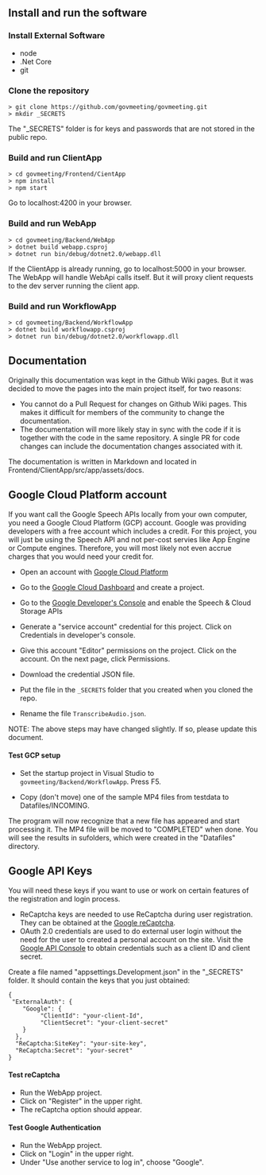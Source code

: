 ## Install and run the software

### Install External Software

* node
* .Net Core
* git

### Clone the repository

    > git clone https://github.com/govmeeting/govmeeting.git
    > mkdir _SECRETS

The "_SECRETS" folder is for keys and passwords that are not stored in the public repo.

### Build and run ClientApp

    > cd govmeeting/Frontend/CientApp
    > npm install
    > npm start

Go to localhost:4200 in your browser.

### Build and run WebApp

    > cd govmeeting/Backend/WebApp
    > dotnet build webapp.csproj
    > dotnet run bin/debug/dotnet2.0/webapp.dll

If the ClientApp is already running, go to localhost:5000 in your browser.
The WebApp will handle WebApi calls itself. But it will proxy client requests to the dev server running the client app.

### Build and run WorkflowApp

    > cd govmeeting/Backend/WorkflowApp
    > dotnet build workflowapp.csproj
    > dotnet run bin/debug/dotnet2.0/workflowapp.dll

## Documentation

Originally this documentation was kept in the Github Wiki pages.
But it was decided to move the pages into the main project itself, for two reasons:
* You cannot do a Pull Request for changes on Github Wiki pages. This makes it difficult
for members of the community to change the documentation.
* The documentation will more likely stay in sync with the code if it is together with the
code in the same repository. A single PR for code changes can include the documentation 
changes associated with it.

The documentation is written in Markdown and located in Frontend/ClientApp/src/app/assets/docs. 
 

 ## Google Cloud Platform account

If you want call the Google Speech APIs locally from your own computer, you need a Google Cloud Platform (GCP) account. Google was providing developers with a free account which includes a credit. For this project, you will just be using the Speech API and not per-cost servies like App Engine or Compute engines. Therefore, you will most likely not even accrue charges that you would need your credit for.

  * Open an account with [Google Cloud Platform](https://cloud.google.com/free/)

  * Go to the [Google Cloud Dashboard](http://console.cloud.google.com) and create a project. 

  * Go to the [Google Developer's Console](http://console.developers.google.com) and enable the Speech & Cloud Storage APIs 


  * Generate a "service account" credential for this project. Click on Credentials in developer's console.


  * Give this account "Editor" permissions on the project. Click on the account. On the next page, click Permissions.


  * Download the credential JSON file.


  * Put the file in the `_SECRETS` folder that you created when you cloned the repo.

  * Rename the file `TranscribeAudio.json`.

NOTE: The above steps may have changed slightly. If so, please update this document.


#### Test GCP setup

  * Set the startup project in Visual Studio to `govmeeting/Backend/WorkflowApp`. Press F5.


  * Copy (don't move) one of the sample MP4 files from testdata to Datafiles/INCOMING.

  The program will now recognize that a new file has appeared and start processing it.
  The MP4 file will be moved to "COMPLETED" when done. You will see the results in
  sufolders, which were created in the "Datafiles" directory.

## Google API Keys

You will need these keys if you want to use or work on certain features of the registration and login process.

* ReCaptcha keys are needed to use ReCaptcha during user registration. They can be obtained at the [Google reCaptcha]( https://developers.google.com/recaptcha/).
* OAuth 2.0 credentials are used to do external user login without the need for the user to created a personal account on the site. Visit the  [Google API Console](https://console.developers.google.com/) to obtain credentials such as a client ID and client secret.


Create a file named "appsettings.Development.json" in the "_SECRETS" folder. It should contain the keys that you just obtained:

    {
     "ExternalAuth": {
    	"Google": {
		     "ClientId": "your-client-Id",
		     "ClientSecret": "your-client-secret"
        }
      },
      "ReCaptcha:SiteKey": "your-site-key",
      "ReCaptcha:Secret": "your-secret"
    }

#### Test reCaptcha

* Run the WebApp project.
* Click on "Register" in the upper right.
* The reCaptcha option should appear.

#### Test Google Authentication

* Run the WebApp project.
* Click on "Login" in the upper right.
* Under "Use another service to log in", choose "Google".
